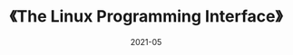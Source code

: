 ---
title: 《The Linux Programming Interface》
page: readings
score: '-'
comment: （暂未读完）
date: 2021-05
douban: https://book.douban.com/subject/4292217/
tags: 
- 计算机
---